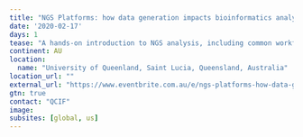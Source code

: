 ```yaml
---
title: "NGS Platforms: how data generation impacts bioinformatics analysis"
date: '2020-02-17'
days: 1
tease: "A hands-on introduction to NGS analysis, including common workflows, QC, and Galaxy Australia"
continent: AU
location:
  name: "University of Queenland, Saint Lucia, Queensland, Australia"
location_url: ""
external_url: "https://www.eventbrite.com.au/e/ngs-platforms-how-data-generation-impacts-bioinformatics-analysis-tickets-88615865439?aff=erelexpmlt"
gtn: true
contact: "QCIF"
image: 
subsites: [global, us]
---
```

